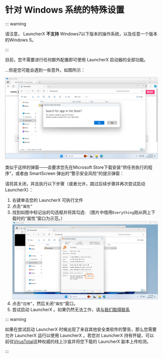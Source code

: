 # 针对 Windows 系统的特殊设置

::: warning

请注意， LauncherX  **不支持** Windows7以下版本的操作系统，以及任意一个版本的Windows S。

:::

目前，您不需要进行任何额外配置即可使用  LauncherX  启动器的全部功能。

…但是您可能会遇到一些意外，如图所示：

![exception](./../../../../public/img/lxguide/perOsSetup/windows-exception.png)

类似于这样的弹窗——会要求您先在Microsoft Store下载安装“供任务执行的程序”，或者由 SmartScreen 弹出的“警示安全风险”的提示弹窗：

请将其关闭，并且执行以下步骤（或者允许，跳过后续步骤并再次尝试启动 LauncherX）：

1. 右键单击您的 LauncherX 可执行文件
2. 点击`“属性”`
3. 找到如图中标记出的勾选框并将其勾选: （图片中借用`Everything`刚从网上下载时的“属性”窗口为示范。）![checkbox.png](./../../../../public/img/lxguide/perOsSetup/checkbox.png)
4. 点击`“应用”`，然后关闭`“属性”`窗口。
5. 尝试启动 LauncherX 。如果仍然无法工作，请[与我们取得联系](/zhCN/guide/contact)



::: warning

如果在尝试启动 LauncherX 时候出现了来自其他安全类软件的警告，那么您需要允许 LauncherX 运行以使用 LauncherX 。若您对 LauncherX 持有怀疑，可以前往[VirusTotal](https://www.virustotal.com)这种权威的线上沙盒并将您下载的 LauncherX 副本上传检测。

:::